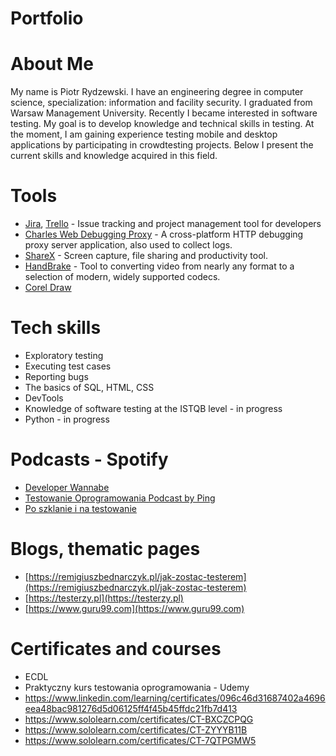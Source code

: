 # Portfolio
# About Me
My name is Piotr Rydzewski. I have an engineering degree in computer science, specialization: information and facility security. I graduated from Warsaw Management University. Recently I became interested in software testing. My goal is to develop knowledge and technical skills in testing. At the moment, I am gaining experience testing mobile and desktop applications by participating in crowdtesting projects.
Below I present the current skills and knowledge acquired in this field.
# Tools
 - [Jira](https://www.atlassian.com/software/jira/work-management), [Trello](https://trello.com/) - Issue tracking and project management tool for developers
 - [Charles Web Debugging Proxy](https://www.charlesproxy.com/) - A cross-platform HTTP debugging proxy server application, also used to collect logs.
 - [ShareX](https://getsharex.com/) - Screen capture, file sharing and productivity tool.
 - [HandBrake](https://handbrake.fr/) - Tool to converting video from nearly any format to a selection of modern, widely supported codecs. 
 - [Corel Draw](https://www.coreldraw.com/pl/)
# Tech skills
- Exploratory testing
- Executing test cases
- Reporting bugs
- The basics of SQL, HTML, CSS
- DevTools
- Knowledge of software testing at the ISTQB level - in progress
- Python - in progress
# Podcasts - Spotify
- [Developer Wannabe](https://open.spotify.com/show/7jl6JNP3rDflXoLhLaBTie)
- [Testowanie Oprogramowania Podcast by Ping](https://open.spotify.com/show/7jqDWVuJ7YSX4ep1a5tMMd)
- [Po szklanie i na testowanie](https://open.spotify.com/show/3kWG4pdHR9NIIGAMYTlpK3)
# Blogs, thematic pages
- [https://remigiuszbednarczyk.pl/jak-zostac-testerem](https://remigiuszbednarczyk.pl/jak-zostac-testerem)
- [https://testerzy.pl](https://testerzy.pl)
- [https://www.guru99.com](https://www.guru99.com)
# Certificates and courses
- ECDL
- Praktyczny kurs testowania oprogramowania - Udemy
- https://www.linkedin.com/learning/certificates/096c46d31687402a4696eea48bac981276d5d06125ff4f45b45ffdc21fb7d413
- https://www.sololearn.com/certificates/CT-BXCZCPQG
- https://www.sololearn.com/certificates/CT-ZYYYB11B
- https://www.sololearn.com/certificates/CT-7QTPGMW5
